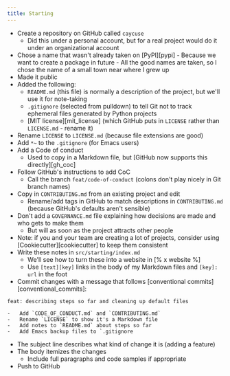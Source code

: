 ```yaml
---
title: Starting
---
```


-   Create a repository on GitHub called `caycuse`
    -   Did this under a personal account, but for a real project would do it under an organizational account
-    Chose a name that wasn't already taken on [PyPI][pypi]
    -   Because we want to create a package in future
    -   All the good names are taken, so I chose the name of a small town near where I grew up
-   Made it public
-   Added the following:
    -   `README.md` (this file) is normally a description of the project, but we'll use it for note-taking
    -   `.gitignore` (selected from pulldown) to tell Git not to track ephemeral files generated by Python projects
    -   [MIT license][mit_license] (which GitHub puts in `LICENSE` rather than `LICENSE.md` - rename it)
-   Rename `LICENSE` to `LICENSE.md` (because file extensions are good)
-   Add `*~` to the `.gitignore` (for Emacs users)
-   Add a Code of conduct
    -   Used to copy in a Markdown file, but [GitHub now supports this directly][gh_coc]
-   Follow GitHub's instructions to add CoC
    -   Call the branch `feat/code-of-conduct` (colons don't play nicely in Git branch names)
-   Copy in `CONTRIBUTING.md` from an existing project and edit
    -   Rename/add tags in GitHub to match descriptions in `CONTRIBUTING.md`
        (because GitHub's defaults aren't sensible)
-   Don't add a `GOVERNANCE.md` file explaining how decisions are made and who gets to make them
    -   But will as soon as the project attracts other people
-   Note: if you and your team are creating a lot of projects,
    consider using [Cookiecutter][cookiecutter] to keep them consistent
-   Write these notes in `src/starting/index.md`
    -   We'll see how to turn these into a website in [% x website %]
    -   Use `[text][key]` links in the body of my Markdown files and `[key]: url` in the foot
-   Commit changes with a message that follows [conventional commits][conventional_commits]:

```
feat: describing steps so far and cleaning up default files

-   Add `CODE_OF_CONDUCT.md` and `CONTRIBUTING.md`
-   Rename `LICENSE` to show it's a Markdown file
-   Add notes to `README.md` about steps so far
-   Add Emacs backup files to `.gitignore
```

-   The subject line describes what kind of change it is (adding a feature)
-   The body itemizes the changes
    -   Include full paragraphs and code samples if appropriate
-   Push to GitHub

